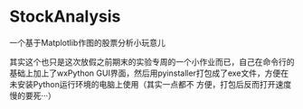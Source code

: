 # StockAnalysis
一个基于Matplotlib作图的股票分析小玩意儿

其实这个也只是这次放假之前期末的实验专周的一个小作业而已，自己在命令行的基础上加上了wxPython GUI界面，然后用pyinstaller打包成了exe文件，方便在未安装Python运行环境的电脑上使用（其实一点都不 方便，打包后反而打开速度慢的要死···）
